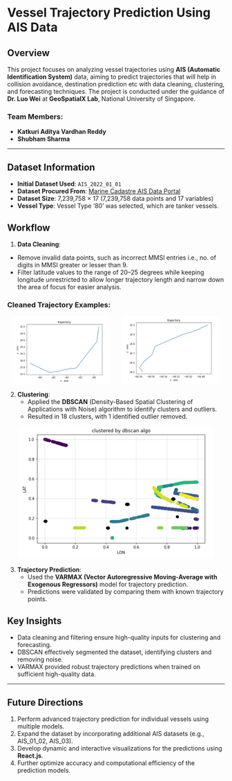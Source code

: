 # Vessel Trajectory Prediction Using AIS Data

## Overview
This project focuses on analyzing vessel trajectories using **AIS (Automatic Identification System)** data, aiming to predict trajectories that will help in collision avoidance, destination prediction etc with data cleaning, clustering, and forecasting techniques. The project is conducted under the guidance of **Dr. Luo Wei** at **GeoSpatialX Lab**, National University of Singapore.

### Team Members:
- **Katkuri Aditya Vardhan Reddy**
- **Shubham Sharma**

---

 ## Dataset Information

- **Initial Dataset Used**: `AIS_2022_01_01`
- **Dataset Procured From**: [Marine Cadastre AIS Data Portal](https://marinecadastre.gov/ais/)
- **Dataset Size**: 7,239,758 × 17 (7,239,758 data points and 17 variables)
- **Vessel Type**: Vessel Type ‘80’ was selected, which are tanker vessels.

## Workflow

1. **Data Cleaning**:
- Remove invalid data points, such as incorrect MMSI entries i.e., no. of digits in MMSI greater or lesser than 9.
- Filter latitude values to the range of 20–25 degrees while keeping longitude unrestricted to allow longer trajectory length and narrow down the area of focus for easier analysis.

### Cleaned Trajectory Examples:

<div style="display: flex; justify-content: space-around;">
    <img src="assets/Traj_1.png" alt="Trajectory Ex 1" width="45%">
    <img src="assets/Traj_2.png" alt="Trajectory Ex 2" width="45%">
</div>

2. **Clustering**:
   - Applied the **DBSCAN** (Density-Based Spatial Clustering of Applications with Noise) algorithm to identify clusters and outliers.
   - Resulted in 18 clusters, with 1 identified outlier removed.

<p align="center">
  <img src="assets/cluster.png" alt="Clustering Visualization" width="450">
</p>

3. **Trajectory Prediction**:
   - Used the **VARMAX (Vector Autoregressive Moving-Average with Exogenous Regressors)** model for trajectory prediction.
   - Predictions were validated by comparing them with known trajectory points.

## Key Insights

- Data cleaning and filtering ensure high-quality inputs for clustering and forecasting.
- DBSCAN effectively segmented the dataset, identifying clusters and removing noise.
- VARMAX provided robust trajectory predictions when trained on sufficient high-quality data.

---

## Future Directions

1. Perform advanced trajectory prediction for individual vessels using multiple models.
2. Expand the dataset by incorporating additional AIS datasets (e.g., AIS_01_02, AIS_03).
3. Develop dynamic and interactive visualizations for the predictions using **React.js**.
4. Further optimize accuracy and computational efficiency of the prediction models.
